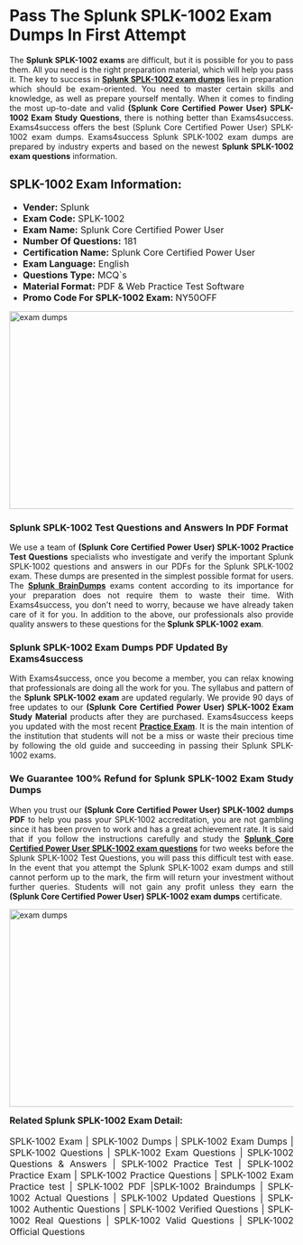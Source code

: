<h1><strong><strong>Pass The Splunk SPLK-1002 Exam Dumps In First Attempt</strong></strong></h1> <p style="text-align:justify">The <strong>Splunk SPLK-1002 exams</strong> are difficult, but it is possible for you to pass them. All you need is the right preparation material, which will help you pass it. The key to success in <a href="https://www.exams4success.com/splunk/splk-1002-pdf-exam-dumps"><strong>Splunk SPLK-1002 exam dumps</strong></a> lies in preparation which should be exam-oriented. You need to master certain skills and knowledge, as well as prepare yourself mentally. When it comes to finding the most up-to-date and valid <strong>(Splunk Core Certified Power User) SPLK-1002 Exam Study Questions</strong>, there is nothing better than Exams4success. Exams4success offers the best (Splunk Core Certified Power User) SPLK-1002 exam dumps. Exams4success Splunk SPLK-1002 exam dumps are prepared by industry experts and based on the newest <strong>Splunk SPLK-1002 exam questions</strong> information.</p> <h2><strong><strong>SPLK-1002 Exam Information:</strong></strong></h2> <ul> <li><span style="font-size:16px"><strong>Vender:</strong> Splunk</span></li> <li><span style="font-size:16px"><strong>Exam Code:</strong> SPLK-1002</span></li> <li><span style="font-size:16px"><strong>Exam Name:</strong> Splunk Core Certified Power User</span></li> <li><span style="font-size:16px"><strong>Number Of Questions:</strong> 181</span></li> <li><span style="font-size:16px"><strong>Certification Name:</strong> Splunk Core Certified Power User</span></li> <li><span style="font-size:16px"><strong>Exam Language:</strong> English</span></li> <li><span style="font-size:16px"><strong>Questions Type:</strong> MCQ`s</span></li> <li><span style="font-size:16px"><strong>Material Format:</strong> PDF & Web Practice Test Software</span></li> <li><span style="font-size:16px"><strong>Promo Code For SPLK-1002 Exam: </strong>NY50OFF</span></li> </ul> <p><a href="https://www.exams4success.com/splunk/splk-1002-pdf-exam-dumps" rel="no-follow"><img alt="exam dumps" src="https://www.certcollections.com/uploads/content/infrist1.png" style="height:350px; width:750px" /></a></p> <h3><strong>Splunk SPLK-1002 Test Questions and Answers In PDF Format</strong></h3> <p style="text-align:justify">We use a team of <strong>(Splunk Core Certified Power User) SPLK-1002 Practice Test Questions</strong> specialists who investigate and verify the important Splunk SPLK-1002 questions and answers in our PDFs for the Splunk SPLK-1002 exam. These dumps are presented in the simplest possible format for users. The <a href="https://www.exams4success.com/splunk-exam-dumps"><strong>Splunk BrainDumps</strong></a> exams content according to its importance for your preparation does not require them to waste their time. With Exams4success, you don't need to worry, because we have already taken care of it for you. In addition to the above, our professionals also provide quality answers to these questions for the<strong> Splunk SPLK-1002 exam</strong>.</p> <h3><strong> Splunk SPLK-1002 Exam Dumps PDF Updated By Exams4success</strong></h3> <p style="text-align:justify">With Exams4success, once you become a member, you can relax knowing that professionals are doing all the work for you. The syllabus and pattern of the <strong>Splunk SPLK-1002 exam </strong>are updated regularly. We provide 90 days of free updates to our <strong>(Splunk Core Certified Power User) SPLK-1002 Exam Study Material</strong> products after they are purchased. Exams4success keeps you updated with the most recent <a href="https://www.exams4success.com/"><strong>Practice Exam</strong></a>. It is the main intention of the institution that students will not be a miss or waste their precious time by following the old guide and succeeding in passing their Splunk SPLK-1002 exams.</p> <h3 style="text-align:justify"><strong>We Guarantee 100% Refund for Splunk SPLK-1002 Exam Study Dumps</strong></h3> <p style="text-align:justify">When you trust our <strong>(Splunk Core Certified Power User) SPLK-1002 dumps PDF</strong> to help you pass your SPLK-1002 accreditation, you are not gambling since it has been proven to work and has a great achievement rate. It is said that if you follow the instructions carefully and study the <a href="https://www.exams4success.com/splunk/splk-1002-pdf-exam-dumps"><strong>Splunk Core Certified Power User SPLK-1002 exam questions</strong></a> for two weeks before the Splunk SPLK-1002 Test Questions, you will pass this difficult test with ease. In the event that you attempt the Splunk SPLK-1002 exam dumps and still cannot perform up to the mark, the firm will return your investment without further queries. Students will not gain any profit unless they earn the <strong>(Splunk Core Certified Power User) SPLK-1002 exam dumps</strong> certificate.</p> <p style="text-align:justify"><a href="https://www.exams4success.com/splunk/splk-1002-pdf-exam-dumps" rel="no-follow"><img alt="exam dumps" src="https://www.certcollections.com/uploads/content/free_demo1.png" style="height:350px; width:750px" /></a></p> <p style="text-align:justify"><span style="font-size:16px"><strong>Related Splunk SPLK-1002 Exam Detail:</strong></span><br /> <br /> <span style="font-size:16px">SPLK-1002 Exam | SPLK-1002 Dumps | SPLK-1002 Exam Dumps | SPLK-1002 Questions | SPLK-1002 Exam Questions | SPLK-1002 Questions & Answers | SPLK-1002 Practice Test | SPLK-1002 Practice Exam | SPLK-1002 Practice Questions | SPLK-1002 Exam Practice test | SPLK-1002 PDF |SPLK-1002 Braindumps | SPLK-1002 Actual Questions | SPLK-1002 Updated Questions | SPLK-1002 Authentic Questions | SPLK-1002 Verified Questions | SPLK-1002 Real Questions | SPLK-1002 Valid Questions | SPLK-1002 Official Questions</span></p>
